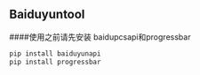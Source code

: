 ## Baiduyuntool
####使用之前请先安装 baidupcsapi和progressbar
```bash
pip install baiduyunapi
pip install progressbar
```
